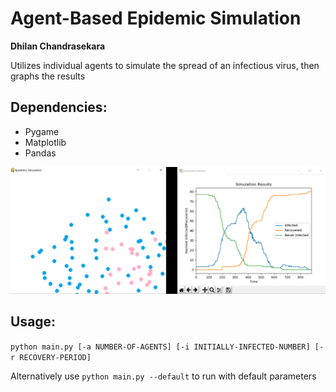 # Agent-Based Epidemic Simulation

**Dhilan Chandrasekara** 

Utilizes individual agents to simulate the spread of an infectious virus, then graphs the results

## Dependencies:

* Pygame
* Matplotlib
* Pandas

![alt text](https://raw.githubusercontent.com/chandrasekara/Agent-Based-Epidemic-Simulation/dev/static/grah3.png "Logo Title Text 1")

## Usage:

`python main.py [-a NUMBER-OF-AGENTS] [-i INITIALLY-INFECTED-NUMBER] [-r RECOVERY-PERIOD]`

Alternatively use
`python main.py --default`
to run with default parameters
